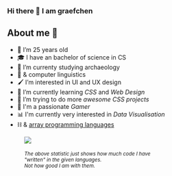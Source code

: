 ### Hi there 👋 I am graefchen

## About me 📝

- 🎉 I’m 25 years old
- 🎓 I have an bachelor of science in CS
- 🦴 I’m currenty studying archaeology
- 📖 & computer linguistics
- 🖌️ I’m interested in UI and UX design
- 📝 I’m currently learning _CSS_ and _Web Design_
- 🎨 I’m trying to do more _awesome CSS projects_
- 💾 I'm a passionate _Gamer_
- 📊 I'm currently very interested in _Data Visualisation_
- ⛓️ & [array programming languages](https://en.wikipedia.org/wiki/Array_programming)

<figure>
  <a href="https://github.com/anuraghazra/github-readme-stats">
    <img src="https://github-readme-stats.vercel.app/api/top-langs/?username=graefchen&layout=pie">
  </a>
  <figcaption>
    <br>
    <small>
      <i>
        The above statistic just shows how much code I have<br> "written" in the given languages.<br> Not how good I am with them.
      </i>
    </small>
  </figcaption>
</figure>

<!--
**graefchen/graefchen** is a ✨ _special_ ✨ repository because its `README.md` (this file) appears on your GitHub profile.

Here are some ideas to get you started:

- 🔭 I’m currently working on ...
- 🌱 I’m currently learning ...
- 👯 I’m looking to collaborate on ...
- 🤔 I’m looking for help with ...
- 💬 Ask me about ...
- 📫 How to reach me: ...
- 😄 Pronouns: ...
- ⚡ Fun fact: ... -->
